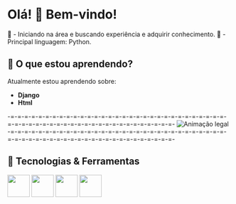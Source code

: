 # Olá! 👋 Bem-vindo!

📖 - Iniciando na área e buscando experiência e adquirir conhecimento.
🐍 - Principal linguagem: Python.

## 🌱 O que estou aprendendo?
Atualmente estou aprendendo sobre:
- **Django**
- **Html**
  
 -=-=-=-=-=-=-=-=-=-=-=-=-=-=-=-=-=-=-=-=-=-=-=-=-=-=-=-=-=-=-=-=-=-=-=-=-=-=-=-=-=-=-=-=-=-=-=-=-=-=-=-=-=-=-=-
![Animação legal](https://user-images.githubusercontent.com/74038190/225813708-98b745f2-7d22-48cf-9150-083f1b00d6c9.gif)
 -=-=-=-=-=-=-=-=-=-=-=-=-=-=-=-=-=-=-=-=-=-=-=-=-=-=-=-=-=-=-=-=-=-=-=-=-=-=-=-=-=-=-=-=-=-=-=-=-=-=-=-=-=-=-=-

## 🔧 Tecnologias & Ferramentas
<img src="https://img.shields.io/badge/-HTML5-E34F26?style=for-the-badge&logo=html5&logoColor=white" height="50"/>
<img src="https://img.shields.io/badge/-CSS3-1572B6?style=for-the-badge&logo=css3" height="50"/>
<img src="https://img.shields.io/badge/-Python-FFD43B?style=for-the-badge&logo=python&logoColor=blue" height="50"/>
<img src="https://img.shields.io/badge/-Git-F05032?style=for-the-badge&logo=git&logoColor=white" height="50"/>
